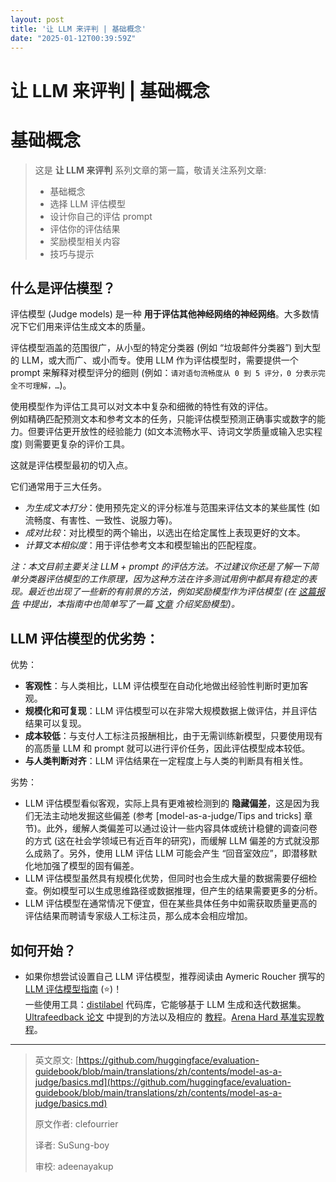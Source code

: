 ```yaml
---
layout: post
title: '让 LLM 来评判 | 基础概念'
date: "2025-01-12T00:39:59Z"
---
```

让 LLM 来评判 | 基础概念
================

基础概念
====

> 这是 **让 LLM 来评判** 系列文章的第一篇，敬请关注系列文章:
> 
> *   基础概念
> *   选择 LLM 评估模型
> *   设计你自己的评估 prompt
> *   评估你的评估结果
> *   奖励模型相关内容
> *   技巧与提示

什么是评估模型？
--------

评估模型 (Judge models) 是一种 **用于评估其他神经网络的神经网络**。大多数情况下它们用来评估生成文本的质量。

评估模型涵盖的范围很广，从小型的特定分类器 (例如 “垃圾邮件分类器”) 到大型的 LLM，或大而广、或小而专。使用 LLM 作为评估模型时，需要提供一个 prompt 来解释对模型评分的细则 (例如：`请对语句流畅度从 0 到 5 评分，0 分表示完全不可理解，…`)。

使用模型作为评估工具可以对文本中复杂和细微的特性有效的评估。  
例如精确匹配预测文本和参考文本的任务，只能评估模型预测正确事实或数字的能力。但要评估更开放性的经验能力 (如文本流畅水平、诗词文学质量或输入忠实程度) 则需要更复杂的评价工具。

这就是评估模型最初的切入点。

它们通常用于三大任务。

*   _为生成文本打分_：使用预先定义的评分标准与范围来评估文本的某些属性 (如流畅度、有害性、一致性、说服力等)。
*   _成对比较_：对比模型的两个输出，以选出在给定属性上表现更好的文本。
*   _计算文本相似度_：用于评估参考文本和模型输出的匹配程度。

_注：本文目前主要关注 LLM + prompt 的评估方法。不过建议你还是了解一下简单分类器评估模型的工作原理，因为这种方法在许多测试用例中都具有稳定的表现。最近也出现了一些新的有前景的方法，例如奖励模型作为评估模型 (在 [这篇报告](https://research.nvidia.com/publication/2024-06_nemotron-4-340b) 中提出，本指南中也简单写了一篇 [文章](https://github.com/huggingface/evaluation-guidebook/blob/main/contents/model-as-a-judge/what-about-reward-models.md) 介绍奖励模型)。_

LLM 评估模型的优劣势：
-------------

优势：

*   **客观性**：与人类相比，LLM 评估模型在自动化地做出经验性判断时更加客观。
*   **规模化和可复现**：LLM 评估模型可以在非常大规模数据上做评估，并且评估结果可以复现。
*   **成本较低**：与支付人工标注员报酬相比，由于无需训练新模型，只要使用现有的高质量 LLM 和 prompt 就可以进行评价任务，因此评估模型成本较低。
*   **与人类判断对齐**：LLM 评估结果在一定程度上与人类的判断具有相关性。

劣势：

*   LLM 评估模型看似客观，实际上具有更难被检测到的 **隐藏偏差**，这是因为我们无法主动地发掘这些偏差 (参考 \[model-as-a-judge/Tips and tricks\] 章节)。此外，缓解人类偏差可以通过设计一些内容具体或统计稳健的调查问卷的方式 (这在社会学领域已有近百年的研究)，而缓解 LLM 偏差的方式就没那么成熟了。另外，使用 LLM 评估 LLM 可能会产生 “回音室效应”，即潜移默化地加强了模型的固有偏差。
*   LLM 评估模型虽然具有规模化优势，但同时也会生成大量的数据需要仔细检查。例如模型可以生成思维路径或数据推理，但产生的结果需要更多的分析。
*   LLM 评估模型在通常情况下便宜，但在某些具体任务中如需获取质量更高的评估结果而聘请专家级人工标注员，那么成本会相应增加。

如何开始？
-----

*   如果你想尝试设置自己 LLM 评估模型，推荐阅读由 Aymeric Roucher 撰写的 [LLM 评估模型指南](https://huggingface.co/learn/cookbook/en/llm_judge) (⭐)！  
    一些使用工具：[distilabel](https://distilabel.argilla.io/latest/) 代码库，它能够基于 LLM 生成和迭代数据集。[Ultrafeedback 论文](https://arxiv.org/abs/2310.01377) 中提到的方法以及相应的 [教程](https://distilabel.argilla.io/latest/sections/pipeline_samples/papers/ultrafeedback/)。[Arena Hard 基准实现教程](https://distilabel.argilla.io/latest/sections/pipeline_samples/examples/benchmarking_with_distilabel/)。

* * *

> 英文原文: [https://github.com/huggingface/evaluation-guidebook/blob/main/translations/zh/contents/model-as-a-judge/basics.md](https://github.com/huggingface/evaluation-guidebook/blob/main/translations/zh/contents/model-as-a-judge/basics.md)
> 
> 原文作者: clefourrier
> 
> 译者: SuSung-boy
> 
> 审校: adeenayakup